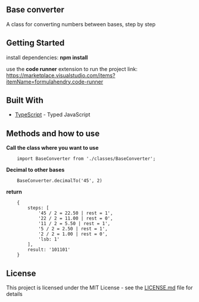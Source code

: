 ## Base converter

A class for converting numbers between bases, step by step

## Getting Started

install dependencies: <b>npm install</b>

use the <b>code runner</b> extension to run the project
link: https://marketplace.visualstudio.com/items?itemName=formulahendry.code-runner

## Built With

* [TypeScript](https://www.typescriptlang.org/) - Typed JavaScript

## Methods and how to use

<b>Call the class where you want to use</b>

```
    import BaseConverter from './classes/BaseConverter';
```

<b>Decimal to other bases</b>

```
    BaseConverter.decimalTo('45', 2)
```
<b>return</b>

```
    {
        steps: [
            '45 / 2 = 22.50 | rest = 1',
            '22 / 2 = 11.00 | rest = 0',
            '11 / 2 = 5.50 | rest = 1',
            '5 / 2 = 2.50 | rest = 1',
            '2 / 2 = 1.00 | rest = 0',
            'lsb: 1'
        ],
        result: '101101'
    }
```

## License

This project is licensed under the MIT License - see the [LICENSE.md](LICENSE.md) file for details


